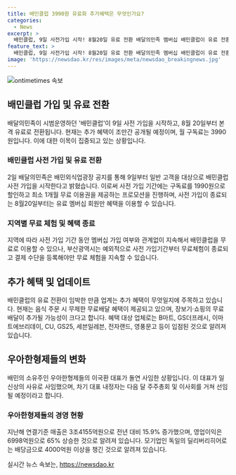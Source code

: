 ```yaml
---
title: 배민클럽 3990원 유료화 추가혜택은 무엇인가요?
categories:
  - News
excerpt: >
  배민클럽, 9일 사전가입 시작! 8월20일 유료 전환 배달의민족 멤버십 배민클럽이 유료 전환을 앞두고 사전 가입을 시작한다. 8월20일부터 정식 유료화되며, 월 3990원으로 추가 혜택은 추후 공개될 예정이다. 사전 가입기간에는 1990원 구독료 할인과 1개월 무료 이용권이 제공되며, 일부 지역 고객은 멤버십 가입 여부와 상관없이 무료로 이용할 수 있다. 유료 전환이 임박한 만큼, 추가 혜택이 예상되고 있다. 현재는 음식 주문 시 무제한 무료배달 혜택을 제공하며, 장보기·쇼핑의 무료배달이 추가될 예정이다.
feature_text: >
  배민클럽, 9일 사전가입 시작! 8월20일 유료 전환 배달의민족 멤버십 배민클럽이 유료 전환을 앞두고 사전 가입을 시작한다. 8월20일부터 정식 유료화되며, 월 3990원으로 추가 혜택은 추후 공개될 예정이다. 사전 가입기간에는 1990원 구독료 할인과 1개월 무료 이용권이 제공되며, 일부 지역 고객은 멤버십 가입 여부와 상관없이 무료로 이용할 수 있다. 유료 전환이 임박한 만큼, 추가 혜택이 예상되고 있다. 현재는 음식 주문 시 무제한 무료배달 혜택을 제공하며, 장보기·쇼핑의 무료배달이 추가될 예정이다.
image: 'https://newsdao.kr/res/images/meta/newsdao_breakingnews.jpg'
---
```


<p><img src="https://newsdao.kr/res/images/meta/newsdao_breakingnews.jpg" alt="ontimetimes 속보" /></p>

<h2 data-ke-size="size26">배민클럽 가입 및 유료 전환</h2>

<p data-ke-size="size16">배달의민족이 시범운영하던 '배민클럽'이 9일 사전 가입을 시작하고, 8월 20일부터 본격 유료로 전환됩니다. 현재는 추가 혜택이 조만간 공개될 예정이며, 월 구독료는 3990원입니다. 이에 대한 이목이 집중되고 있는 상황입니다.</p>

<h3>배민클럽 사전 가입 및 유료 전환</h3>

<p data-ke-size="size16">2일 배달의민족은 배민외식업광장 공지를 통해 9일부터 일반 고객을 대상으로 배민클럽 사전 가입을 시작한다고 밝혔습니다. 이로써 사전 가입 기간에는 구독료를 1990원으로 할인하고 최소 1개월 무료 이용권을 제공하는 프로모션을 진행하며, 사전 가입이 종료되는 8월20일부터는 유료 멤버십 회원만 혜택을 이용할 수 있습니다.</p>

<h3>지역별 무료 체험 및 혜택 종료</h3>

<p data-ke-size="size16">지역에 따라 사전 가입 기간 동안 멤버십 가입 여부와 관계없이 지속해서 배민클럽을 무료로 이용할 수 있으나, 부산광역시는 예외적으로 사전 가입기간부터 무료체험이 종료되고 결제 수단을 등록해야만 무료 체험을 지속할 수 있습니다.</p>

<h2 data-ke-size="size26">추가 혜택 및 업데이트</h2>

<p data-ke-size="size16">배민클럽의 유료 전환이 임박한 만큼 업계는 추가 혜택이 무엇일지에 주목하고 있습니다. 현재는 음식 주문 시 무제한 무료배달 혜택이 제공되고 있으며, 장보기·쇼핑의 무료배달이 추가될 가능성이 크다고 합니다. 혜택 대상 업체로는 B마트, GS더프레시, 이마트에브리데이, CU, GS25, 세븐일레븐, 전자랜드, 영풍문고 등이 입점된 것으로 알려져 있습니다.</p>

<h2 data-ke-size="size26">우아한형제들의 변화</h2>

<p data-ke-size="size16">배민의 소유주인 우아한형제들의 이국환 대표가 돌연 사임한 상황입니다. 이 대표가 일신상의 사유로 사임했으며, 차기 대표 내정자는 다음 달 주주총회 및 이사회를 거쳐 선임될 예정이라고 합니다.</p>

<h3>우아한형제들의 경영 현황</h3>

<p data-ke-size="size16">지난해 연결기준 매출은 3조4155억원으로 전년 대비 15.9% 증가했으며, 영업이익은 6998억원으로 65% 상승한 것으로 알려져 있습니다. 모기업인 독일의 딜리버리히어로는 배당금으로 4000억원 이상을 챙긴 것으로 알려져 있습니다.</p>
실시간 뉴스 속보는, <a href="https://newsdao.kr" rel="dofollow">https://newsdao.kr</a>


